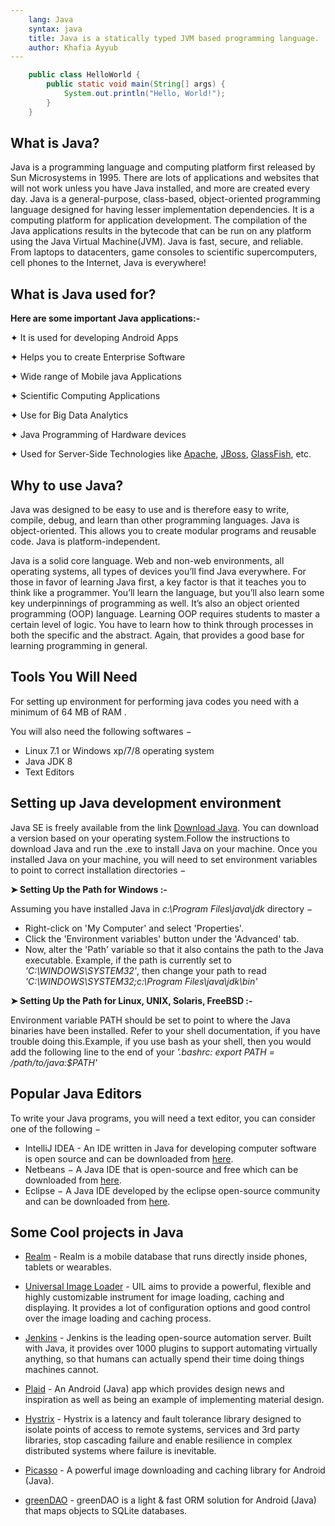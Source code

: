 ```yaml
---
    lang: Java
    syntax: java
    title: Java is a statically typed JVM based programming language.
    author: Khafia Ayyub
---
```


```java
    public class HelloWorld {
        public static void main(String[] args) {
            System.out.println("Hello, World!"); 
        }
    }
```

## What is Java?

Java is a programming language and computing platform first released by Sun Microsystems in 1995. There are lots of applications and websites that will not work unless you have 
Java installed, and more are created every day. Java is a general-purpose, class-based, object-oriented programming language designed for having lesser implementation dependencies. 
It is a computing platform for application development. The compilation of the Java applications results in the bytecode that can be run on any platform using the 
Java Virtual Machine(JVM). Java is fast, secure, and reliable. From laptops to datacenters, game consoles to scientific supercomputers, cell phones to the Internet, Java is 
everywhere!


## What is Java used for?

**Here are some important Java applications:-**

✦ It is used for developing Android Apps

✦ Helps you to create Enterprise Software

✦ Wide range of Mobile java Applications

✦ Scientific Computing Applications

✦ Use for Big Data Analytics

✦ Java Programming of Hardware devices

✦ Used for Server-Side Technologies like [Apache](https://commons.apache.org/), [JBoss](https://developers.redhat.com/products/eap/overview), [GlassFish](https://javaee.github.io/glassfish/), etc.

    
## Why to use Java?
Java was designed to be easy to use and is therefore easy to write, compile, debug, and learn than other programming languages. Java is object-oriented. This allows you to 
create modular programs and reusable code. Java is platform-independent.

Java is a solid core language. Web and non-web environments, all operating systems, all types of devices you’ll find Java everywhere. For those in favor of learning Java 
first, a key factor is that it teaches you to think like a programmer. You’ll learn the language, but you’ll also learn some key underpinnings of programming as well. It’s 
also an object oriented programming (OOP) language. Learning OOP requires students to master a certain level of logic. You have to learn how to think through processes in both
the specific and the abstract. Again, that provides a good base for learning programming in general.


## Tools You Will Need

For setting up environment for performing java codes you need with a minimum of 64 MB of RAM .

You will also need the following softwares −
- Linux 7.1 or Windows xp/7/8 operating system
- Java JDK 8
- Text Editors


## Setting up Java development environment

Java SE is freely available from the link [Download Java](https://www.oracle.com/java/technologies/javase/javase-jdk8-downloads.html). You can download a version based on your 
operating system.Follow the instructions to download Java and run the .exe to install Java on your machine. Once you installed Java on your machine, you will need to set 
environment variables to point to correct installation directories −

**➤ Setting Up the Path for Windows :-**

Assuming you have installed Java in *c:\Program Files\java\jdk* directory −

- Right-click on 'My Computer' and select 'Properties'.
- Click the 'Environment variables' button under the 'Advanced' tab.
- Now, alter the 'Path' variable so that it also contains the path to the Java executable. Example, if the path is currently set to *'C:\WINDOWS\SYSTEM32'*, then change your 
path to read *'C:\WINDOWS\SYSTEM32;c:\Program Files\java\jdk\bin'*

**➤ Setting Up the Path for Linux, UNIX, Solaris, FreeBSD :-**

Environment variable PATH should be set to point to where the Java binaries have been installed. Refer to your shell documentation, if you have trouble doing this.Example, if
you use bash as your shell, then you would add the following line to the end of your *'.bashrc: export PATH = /path/to/java:$PATH'*


## Popular Java Editors

To write your Java programs, you will need a text editor, you can consider one of the following −

- IntelliJ IDEA - An IDE written in Java for developing computer software is open source and can be downloaded from [here](https://www.jetbrains.com/idea/).
- Netbeans − A Java IDE that is open-source and free which can be downloaded from [here](https://www.netbeans.org/index.html).
- Eclipse − A Java IDE developed by the eclipse open-source community and can be downloaded from [here](https://www.eclipse.org/).


## Some Cool projects in Java
- [Realm](https://github.com/realm/realm-java) - Realm is a mobile database that runs directly inside phones, tablets or wearables.
 
- [Universal Image Loader](https://github.com/nostra13/Android-Universal-Image-Loader) - UIL aims to provide a powerful, flexible and highly customizable instrument for image 
loading, caching and displaying. It provides a lot of configuration options and good control over the image loading and caching process.

- [Jenkins](https://github.com/jenkinsci/jenkins) - Jenkins is the leading open-source automation server. Built with Java, it provides over 1000 plugins to support automating
virtually anything, so that humans can actually spend their time doing things machines cannot.

- [Plaid](https://github.com/nickbutcher/plaid) - An Android (Java) app which provides design news and inspiration as well as being an example of implementing material design.

- [Hystrix](https://github.com/Netflix/Hystrix) - Hystrix is a latency and fault tolerance library designed to isolate points of access to remote systems, services and 3rd party 
libraries, stop cascading failure and enable resilience in complex distributed systems where failure is inevitable.

- [Picasso](https://github.com/square/picasso) - A powerful image downloading and caching library for Android (Java).

- [greenDAO](https://github.com/greenrobot/greenDAO) - greenDAO is a light & fast ORM solution for Android (Java) that maps objects to SQLite databases.


 
 

